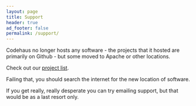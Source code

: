 ```yaml
---
layout: page
title: Support
header: true
ad_footer: false
permalink: /support/
---
```



Codehaus no longer hosts any software - the projects that it hosted are primarily on Github - but some moved to Apache or other locations.

Check out our <a href='/projects/'>project list</a>.

Failing that, you should search the internet for the new location of software.

If you get really, really desperate you can try emailing support, but that would be as a last resort only.